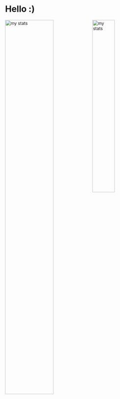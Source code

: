 # Hello :)

<img alt="my stats" align="left" width="56%"  src="https://github-readme-stats.vercel.app/api?username=J73809&show_icons=true&theme=merko"/><img alt="my stats" align="left" width="38%"  src="https://github-readme-stats.vercel.app/api/top-langs/?username=anuraghazra&layout=donut&theme=merko"/>

